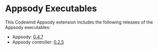 # Appsody Executables

This Codewind Appsody extension includes the following releases of the Appsody executables:

- Appsody: [0.4.7](https://github.com/appsody/appsody/releases/tag/0.4.7)
- Appsody controller: [0.2.5](https://github.com/appsody/controller/releases/tag/0.2.5)
